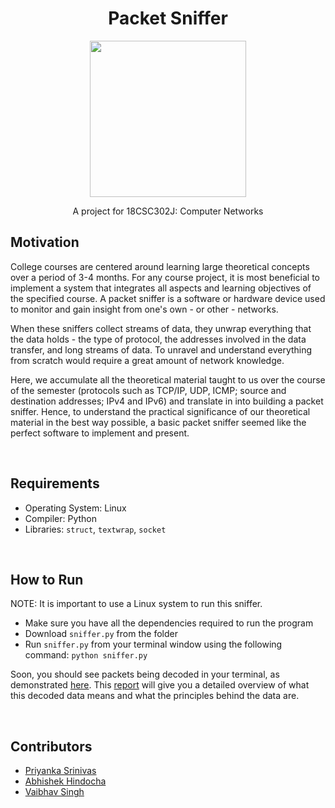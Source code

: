 <div align="center">
  <h1>Packet Sniffer</h1>
  <p><img src="https://marvel-b1-cdn.bc0a.com/f00000000205858/www.netscout.com/sites/default/files/2019-10/02/images/What%20is%20an%20UDP%20Flood%20Attack.png" width="250"></p>
  A project for 18CSC302J: Computer Networks
</div>

<div>
  <h2>Motivation</h2>
  <p>College courses are centered around learning large theoretical concepts over a period of 3-4 months. For any course project, it is most beneficial to implement a system that integrates all aspects and learning objectives of the specified course. A packet sniffer is a software or hardware device used to monitor and gain insight from one's own - or other - networks.</p> 
  <p>When these sniffers collect streams of data, they unwrap everything that the data holds - the type of protocol, the addresses involved in the data transfer, and long streams of data. To unravel and understand everything from scratch would require a great amount of network knowledge.</p>
  <p>Here, we accumulate all the theoretical material taught to us over the course of the semester (protocols such as TCP/IP, UDP, ICMP; source and destination addresses; IPv4 and IPv6) and translate in into building a packet sniffer. Hence, to understand the practical significance of our theoretical material in the best way possible, a basic packet sniffer seemed like the perfect software to implement and present.</p>
</div>
<br>

<div>
  <h2>Requirements</h2>
  <ul>
    <li>Operating System: Linux<br></li>
    <li>Compiler: Python<br></li>
    <li>Libraries: <code>struct</code>, <code>textwrap</code>, <code>socket</code></li>
  </ul>
<div>
<br>

<div>
  <h2>How to Run</h2>
  <p>NOTE: It is important to use a Linux system to run this sniffer.</p>
  <ul>
    <li>Make sure you have all the dependencies required to run the program</li>
    <li>Download <code>sniffer.py</code> from the folder</li>
    <li>Run <code>sniffer.py</code> from your terminal window using the following command: <code>python sniffer.py</code></li>
  </ul>
  <p>Soon, you should see packets being decoded in your terminal, as demonstrated <a href="https://github.com/ps4449/network-packet-sniffer/blob/main/output/output_1.jpeg">here</a>. This <a href="https://github.com/ps4449/network-packet-sniffer/blob/main/report.pdf">report</a> will give you a detailed overview of what this decoded data means and what the principles behind the data are.</p>
</div>
<br>
  
<div>
  <h2>Contributors</h2>
  <ul>
    <li><a href="https://github.com/ps4449">Priyanka Srinivas</a></li>
    <li><a href="https://github.com/abhishek-h1">Abhishek Hindocha</a></li>
    <li><a href="https://github.com/Vaibhavoid">Vaibhav Singh</a></li>
  </ul>
</div>
<br>
